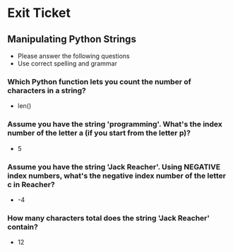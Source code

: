
# Exit Ticket

## Manipulating Python Strings

- Please answer the following questions 
- Use correct spelling and grammar

### Which Python function lets you count the number of characters in a string?
- len()


### Assume you have the string 'programming'.  What's the index number of the letter a (if you start from the letter p)?
- 5


### Assume you have the string 'Jack Reacher'.  Using NEGATIVE index numbers, what's the negative index number of the letter c in Reacher?
- -4


### How many characters total does the string 'Jack Reacher' contain?
- 12


